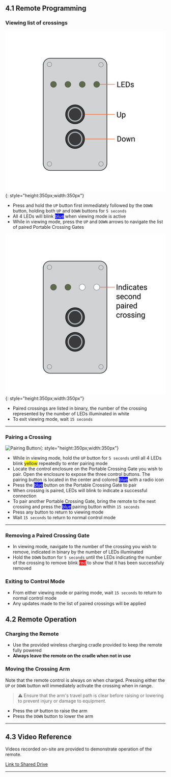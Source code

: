 ## 4.1 Remote Programming

### Viewing list of crossings

![Portable Crossing Gate Remote](assets/Remote-01.png){: style="height:350px;width:350px"}

* Press and hold the ``UP`` button first immediately followed by the ``DOWN`` button, holding both ``UP`` and ``DOWN`` buttons for ``5 seconds``
* All 4 LEDs will blink <span style="background-color:rgb(0, 0, 255)"><span style="color:white;">blue</span></span> when viewing mode is active
* While in viewing mode, press the ``UP`` and ``DOWN`` arrows to navigate the list of paired Portable Crossing Gates

![List of Crossings](assets/Remote_03-01.png){: style="height:350px;width:350px"}

* Paired crossings are listed in binary, the number of the crossing represented by the number of LEDs illuminated in white
* To exit viewing mode, wait ``15 seconds``

---

### Pairing a Crossing

![Pairing Button](assets/Remote_02.png){: style="height:350px;width:350px"}

* While in viewing mode, hold the ``UP`` button for ``5 seconds`` until all 4 LEDs blink <span style="background-color:rgb(255, 251, 0)">yellow</span> repeatedly to enter pairing mode
* Locate the control enclosure on the Portable Crossing Gate you wish to pair. Open the enclosure to expose the three control buttons. The pairing button is located in the center and colored <span style="background-color:rgb(0, 0, 255)"><span style="color:white;">blue</span></span> with a radio icon
* Press the <span style="background-color:rgb(0, 0, 255)"><span style="color:white;">blue</span></span> button on the Portable Crossing Gate to pair
* When crossing is paired, LEDs will blink to indicate a successful connection
* To pair another Portable Crossing Gate, bring the remote to the next crossing and press the <span style="background-color:rgb(0, 0, 255)"><span style="color:white;">blue</span></span> pairing button within ``15 seconds``
* Press any button to return to viewing mode
* Wait ``15 seconds`` to return to normal control mode
---

### Removing a Paired Crossing Gate

* In viewing mode, navigate to the number of the crossing you wish to remove, indicated in binary by the number of LEDs illuminated
* Hold the ``DOWN`` button for ``5 seconds`` until the LEDs indicating the number of the crossing to remove blink <span style="background-color:rgb(255, 0, 0)"><span style="color:white;">red</span></span> to show that it has been successfuly removed

### Exiting to Control Mode

* From either viewing mode or pairing mode, wait ``15 seconds`` to return to normal control mode
* Any updates made to the list of paired crossings will be applied

## 4.2 Remote Operation

### Charging the Remote

* Use the provided wireless charging cradle provided to keep the remote fully powered
* **Always leave the remote on the cradle when not in use**
  
### Moving the Crossing Arm

Note that the remote control is always on when charged. Pressing either the ``UP`` or ``DOWN`` button will immediately activate the crossing when in range.

> ⚠️ Ensure that the arm's travel path is clear before raising or lowering to prevent injury or damage to equipment.

* Press the ``UP`` button to raise the arm
* Press the ``DOWN`` button to lower the arm

---

## 4.3 Video Reference

Videos recorded on-site are provided to demonstrate operation of the remote.

[Link to Shared Drive](https://drive.google.com/drive/folders/1m8iu9sO9QyP0LjTphAF3QGKxYsJJ6iOA?usp=drive_link)

---
